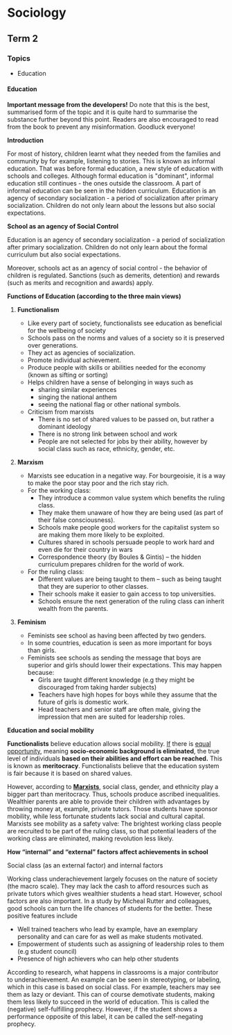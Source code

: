 <h1>Sociology</h1>

## Term 2

### Topics
- Education

#### Education

**Important message from the developers!** Do note that this is the best, summarised form of the topic and it is quite hard to summarise the substance further beyond this point. Readers are also encouraged to read from the book to prevent any misinformation. Goodluck everyone!

**Introduction**

For most of history, children learnt what they needed from the families and community by for example, listening to stories. This is known as informal education. That was before formal education, a new style of education with schools and colleges. Although formal education is "dominant", informal education still continues - the ones outside the classroom. A part of informal education can be seen in the hidden curriculum. Education is an agency of secondary socialization - a period of socialization after primary socialization. Children do not only learn about the lessons but also social expectations.

**School as an agency of Social Control**

Education is an agency of secondary socialization - a period of socialization after primary socialization. Children do not only learn about the formal curriculum but also social expectations.

Moreover, schools act as an agency of social control - the behavior of children is regulated. Sanctions (such as demerits, detention) and rewards (such as merits and recognition and awards) apply. 

**Functions of Education (according to the three main views)**
1. **Functionalism**
    - Like every part of society, functionalists see education as beneficial for the wellbeing of society
    - Schools pass on the norms and values of a society so it is preserved over generations. 
    - They act as agencies of socialization. 
    - Promote individual achievement.
    - Produce people with skills or abilities needed for the economy (known as sifting or sorting)
    - Helps children have a sense of belonging in ways such as  
        - sharing similar experiences
        - singing the national anthem
        - seeing the national flag or other national symbols.  
    - Criticism from marxists
        - There is no set of shared values to be passed on, but rather a dominant ideology 
        - There is no strong link between school and work 
        - People are not selected for jobs by their ability, however by social class such as race, ethnicity, gender, etc.

2. **Marxism**
    - Marxists see education in a negative way. For bourgeoisie, it is a way to make the poor stay poor and the rich stay rich.
    - For the working class:
        - They introduce a common value system which benefits the ruling class.
        - They make them unaware of how they are being used (as part of their false consciousness).
        - Schools make people good workers for the capitalist system so are making them more likely to be exploited.
        - Cultures shared in schools persuade people to work hard and even die for their country in wars
        - Correspondence theory (by Boules & Gintis) – the hidden curriculum prepares children for the world of work.
    - For the ruling class:
        - Different values are being taught to them – such as being taught that they are superior to other classes. 
        - Their schools make it easier to gain access to top universities. 
        - Schools ensure the next generation of the ruling class can inherit wealth from the parents. 

3. **Feminism**
    - Feminists see school as having been affected by two genders.
    - In some countries, education is seen as more important for boys than girls.
    - Feminists see schools as sending the message that boys are superior and girls should lower their expectations. This may happen because: 
        - Girls are taught different knowledge (e.g they might be discouraged from taking harder subjects) 
        - Teachers have high hopes for boys while they assume that the future of girls is domestic work.
        - Head teachers and senior staff are often male, giving the impression that men are suited for leadership roles.

**Education and social mobility**

**Functionalists** believe education allows social mobility. <u>If</u> there is <u>equal opportunity</u>, meaning **socio-economic background is eliminated**, the true level of individuals **based on their abilities and effort can be reached.** This is known as **meritocracy**. Functionalists believe that the education system is fair because it is based on shared values.

However, according to <u>**Marxists**,</u> social class, gender, and ethnicity play a bigger part than meritocracy. Thus, schools produce ascribed inequalities. Wealthier parents are able to provide their children with advantages by throwing money at, example, private tutors. Those students have sponsor mobility, while less fortunate students lack social and cultural capital. Marxists see mobility as a safety valve: The brightest working class people are recruited to be part of the ruling class, so that potential leaders of the working class are eliminated, making revolution less likely.

**How “internal” and “external” factors affect achievements in school**

Social class (as an external factor) and internal factors

Working class underachievement largely focuses on the nature of society (the macro scale). They may lack the cash to afford resources such as private tutors which gives wealthier students a head start. However, school factors are also important. In a study by Micheal Rutter and colleagues, good schools can turn the life chances of students for the better. These positive features include
- Well trained teachers who lead by example, have an exemplary personality and can care for as well as make students motivated. 
- Empowerment of students such as assigning of leadership roles to them (e.g student council)
- Presence of high achievers who can help other students

According to research, what happens in classrooms is a major contributor to underachievement. An example can be seen in stereotyping, or labeling, which in this case is based on social class. For example, teachers may see them as lazy or deviant. This can of course demotivate students, making them less likely to succeed in the world of education. This is called the (negative) self-fulfilling prophecy. However, if the student shows a performance opposite of this label, it can be called the self-negating prophecy.